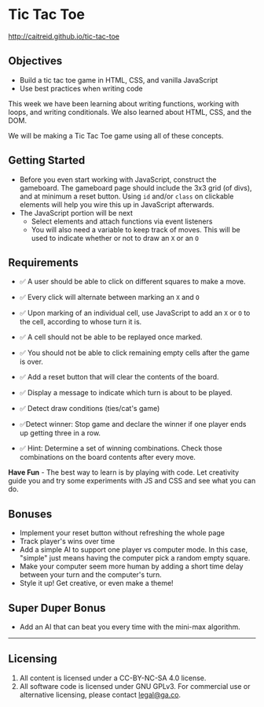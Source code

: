# Tic Tac Toe

<a href="http://caitreid.github.io/tic-tac-toe">http://caitreid.github.io/tic-tac-toe</a>

## Objectives

* Build a tic tac toe game in HTML, CSS, and vanilla JavaScript
* Use best practices when writing code

This week we have been learning about writing functions, working with loops, and writing conditionals. We also learned about HTML, CSS, and the DOM.

We will be making a Tic Tac Toe game using all of these concepts.

## Getting Started

* Before you even start working with JavaScript, construct the gameboard. The gameboard page should include the 3x3 grid (of divs), and at minimum a reset button. Using `id` and/or `class` on clickable elements will help you wire this up in JavaScript afterwards.
* The JavaScript portion will be next
  * Select elements and attach functions via event listeners
  * You will also need a variable to keep track of moves. This will be used to indicate whether or not to draw an `X` or an `O`

## Requirements
* ✅ A user should be able to click on different squares to make a move.
* ✅ Every click will alternate between marking an `X` and `O`
* ✅ Upon marking of an individual cell, use JavaScript to add an `X` or `O` to the cell, according to whose turn it is.
* ✅ A cell should not be able to be replayed once marked.
* ✅ You should not be able to click remaining empty cells after the game is over.
* ✅ Add a reset button that will clear the contents of the board.

* ✅ Display a message to indicate which turn is about to be played.
* ✅ Detect draw conditions (ties/cat's game) 
* ✅Detect winner: Stop game and declare the winner if one player ends up getting three in a row. 
* ✅ Hint: Determine a set of winning combinations. Check those combinations on the board contents after every move.

**Have Fun** - The best way to learn is by playing with code. Let creativity guide you and try some experiments with JS and CSS and see what you can do.

## Bonuses

* Implement your reset button without refreshing the whole page
* Track player's wins over time
* Add a simple AI to support one player vs computer mode. In this case, "simple" just means having the computer pick a random empty square.
* Make your computer seem more human by adding a short time delay between your turn and the computer's turn.
* Style it up! Get creative, or even make a theme!

## Super Duper Bonus

* Add an AI that can beat you every time with the mini-max algorithm.

---

## Licensing
1. All content is licensed under a CC-BY-NC-SA 4.0 license.
2. All software code is licensed under GNU GPLv3. For commercial use or alternative licensing, please contact legal@ga.co.
